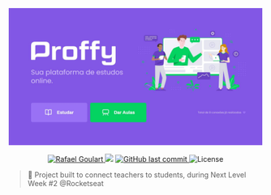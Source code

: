 <p align="center">
   <img src="./src/assets/images/homepage.JPG" alt="Proffy" width="500"/>
</p>

<p align="center">	
   <a href="https://www.linkedin.com/in/danielferreiradf/">
      <img alt="Rafael Goulart" src="https://img.shields.io/badge/-DanielFerreira-8257E5?style=flat&logo=Linkedin&logoColor=white" />
   </a>

  <a aria-label="Completed">
    <img src="https://img.shields.io/badge/Proffy-NLW 2.0-8257E5?logo=data:image/png;base64,iVBORw0KGgoAAAANSUhEUgAAABAAAAAQCAMAAAAoLQ9TAAAALVBMVEVHcExxWsF0XMJzXMJxWcFsUsD///9jRrzY0u6Xh9Gsn9n39fyMecy0qd2bjNJWBT0WAAAABHRSTlMA2Do606wF2QAAAGlJREFUGJVdj1cWwCAIBLEsRU3uf9xobDH8+GZwUYi8i6ucJwrxKE+7D0G9Q4vlYqtmCSjndr4CgCgzlyFgfKfKCVO0LrPKjmiqMxGXkJwNnXskqWG+1oSM+BSwD8f29YLNjvx/OQrn+g99oQSoNmt3PgAAAABJRU5ErkJggg=="></img>
  </a>
  <a href="https://github.com/danielferreiradf/proffy-web/commits/master">
    <img alt="GitHub last commit" src="https://img.shields.io/github/last-commit/danielferreiradf/proffy-web?color=774DD6">
  </a> 
  <img alt="License" src="https://img.shields.io/badge/license-MIT-8257E5">

</p>

> :rocket: Project built to connect teachers to students, during Next Level Week #2 @Rocketseat
